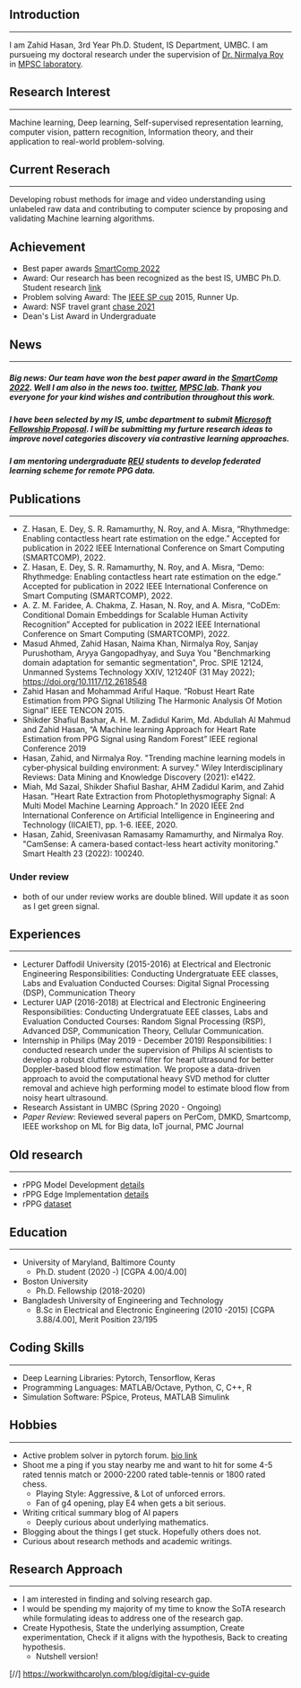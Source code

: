 ## Introduction
---
I am Zahid Hasan, 3rd Year Ph.D. Student, IS Department, UMBC. I am pursueing my doctoral research under the supervision of [Dr. Nirmalya Roy](https://mpsc.umbc.edu/nroy) in [MPSC laboratory](https://mpsc.umbc.edu/home). 

## Research Interest
---
Machine learning, Deep learning, Self-supervised representation learning, computer vision, pattern recognition, Information theory, and their application to real-world problem-solving.

## Current Reserach
---
Developing robust methods for image and video understanding using unlabeled raw data and contributing to computer science by proposing and validating Machine learning algorithms.

## Achievement
- Best paper awards [SmartComp 2022](https://smartcomp.aalto.fi/accepted/)
- Award: Our research has been recognized as the best IS, UMBC Ph.D. Student research [link](https://informationsystems.umbc.edu/is-student-research-symposium-2022/)
- Problem solving Award: The [IEEE SP cup](https://signalprocessingsociety.org/community-involvement/signal-processing-cup) 2015, Runner Up.
- Award: NSF travel grant [chase 2021](https://conferences.computer.org/chase2021/students.html)
- Dean's List Award in Undergraduate

## News
---
##### Big news: Our team have won the best paper award in the [SmartComp 2022](https://smartcomp.aalto.fi/accepted/). Well I am also in the news too. [twitter](https://twitter.com/umbcinfosystems/status/1541506410579623936), [MPSC lab](https://mpsc.umbc.edu/home). Thank you everyone for your kind wishes and contribution throughout this work.

##### I have been selected by my IS, umbc department to submit [Microsoft Fellowship Proposal](https://www.microsoft.com/en-us/research/academic-program/phd-fellowship/canada-us/). I will be submitting my furture research ideas to improve novel categories discovery via contrastive learning approaches. 

##### I am mentoring undergraduate [REU](https://coeit.umbc.edu/nsf-reu/) students to develop federated learning scheme for remote PPG data. 


## Publications
---
- Z. Hasan, E. Dey, S. R. Ramamurthy, N. Roy, and A. Misra, “Rhythmedge: Enabling contactless heart rate estimation on the edge.”
Accepted for publication in 2022 IEEE International Conference on Smart Computing (SMARTCOMP), 2022.
-  Z. Hasan, E. Dey, S. R. Ramamurthy, N. Roy, and A. Misra, “Demo: Rhythmedge: Enabling contactless heart rate estimation on the edge.”
Accepted for publication in 2022 IEEE International Conference on Smart Computing (SMARTCOMP), 2022.
- A. Z. M. Faridee, A. Chakma, Z. Hasan, N. Roy, and A. Misra, “CoDEm: Conditional Domain Embeddings for Scalable Human Activity Recognition” Accepted for publication in 2022 IEEE International Conference on Smart Computing (SMARTCOMP), 2022.
- Masud Ahmed, Zahid Hasan, Naima Khan, Nirmalya Roy, Sanjay Purushotham, Aryya Gangopadhyay, and Suya You "Benchmarking domain adaptation for semantic segmentation", Proc. SPIE 12124, Unmanned Systems Technology XXIV, 121240F (31 May 2022); https://doi.org/10.1117/12.2618548
- Zahid Hasan and Mohammad Ariful Haque. “Robust Heart Rate Estimation from PPG Signal Utilizing The Harmonic Analysis Of Motion Signal” IEEE TENCON 2015. 
- Shikder Shafiul Bashar, A. H. M. Zadidul Karim, Md. Abdullah Al Mahmud and Zahid Hasan, “A Machine learning Approach for Heart Rate Estimation from PPG Signal using Random Forest” IEEE regional Conference 2019  
- Hasan, Zahid, and Nirmalya Roy. "Trending machine learning models in cyber‐physical building environment: A survey." Wiley Interdisciplinary Reviews: Data Mining and Knowledge Discovery (2021): e1422.
- Miah, Md Sazal, Shikder Shafiul Bashar, AHM Zadidul Karim, and Zahid Hasan. "Heart Rate Extraction from Photoplethysmography Signal: A Multi Model Machine Learning Approach." In 2020 IEEE 2nd International Conference on Artificial Intelligence in Engineering and Technology (IICAIET), pp. 1-6. IEEE, 2020.
- Hasan, Zahid, Sreenivasan Ramasamy Ramamurthy, and Nirmalya Roy. "CamSense: A camera-based contact-less heart activity monitoring." Smart Health 23 (2022): 100240.

### Under review 
- both of our under review works are double blined. Will update it as soon as I get green signal. 


## Experiences
---
- Lecturer Daffodil University (2015-2016) at Electrical and Electronic Engineering 
Responsibilities: Conducting Undergratuate EEE classes, Labs and Evaluation
Conducted Courses: Digital Signal Processing (DSP), Communication Theory
- Lecturer UAP (2016-2018) at Electrical and Electronic Engineering 
Responsibilities: Conducting Undergratuate EEE classes, Labs and Evaluation
Conducted Courses: Random Signal Processing (RSP), Advanced DSP, Communication Theory, Cellular Communication.
- Internship in Philips (May 2019 - December  2019)
Responsibilities: I conducted research under the supervision of Philips AI scientists to develop a robust clutter removal filter for heart ultrasound for better Doppler-based blood flow estimation. We propose a data-driven approach to avoid the computational heavy SVD method for clutter removal and achieve high performing model to estimate blood flow from noisy heart ultrasound.
- Research Assistant in UMBC (Spring 2020 - Ongoing)
- *Paper Review*: Reviewed several papers on PerCom, DMKD, Smartcomp, IEEE workshop on ML for Big data, IoT journal, PMC Journal


## Old research
---
- rPPG Model Development [details](https://github.com/mxahan/rPPG_edge_implementation)
- rPPG Edge Implementation [details](https://github.com/mxahan/project_rppg)
- rPPG [dataset](https://ieee-dataport.org/documents/mpsc-rppg-dataset)

## Education
---
- University of Maryland, Baltimore County 
  - Ph.D. student (2020 -) [CGPA 4.00/4.00]
- Boston University
  - Ph.D. Fellowship (2018-2020)
- Bangladesh University of Engineering and Technology
  - B.Sc in Electrical and Electronic Engineering (2010 -2015) [CGPA 3.88/4.00], Merit Position 23/195

## Coding Skills
---
- Deep Learning Libraries: Pytorch, Tensorflow, Keras
- Programming Languages: MATLAB/Octave, Python, C, C++, R
- Simulation Software: PSpice, Proteus, MATLAB Simulink

## Hobbies
---
- Active problem solver in pytorch forum. [bio link](https://discuss.pytorch.org/u/mxahan/summary])
- Shoot me a ping if you stay nearby me and want to hit for some 4-5 rated tennis match or 2000-2200 rated table-tennis or 1800 rated chess.
  - Playing Style: Aggressive, & Lot of unforced errors. 
  - Fan of g4 opening, play E4 when gets a bit serious. 
- Writing critical summary blog of AI papers
  - Deeply curious about underlying mathematics. 
- Blogging about the things I get stuck. Hopefully others does not. 
- Curious about research methods and academic writings.


## Research Approach
---
- I am interested in finding and solving research gap.
- I would be spending my majority of my time to know the SoTA research while formulating ideas to address one of the research gap. 
- Create Hypothesis, State the underlying assumption, Create experimentation, Check if it aligns with the hypothesis, Back to creating hypothesis. 
  - Nutshell version! 


[//] https://workwithcarolyn.com/blog/digital-cv-guide

